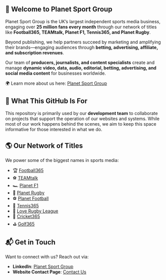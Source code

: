 

## 👋 Welcome to Planet Sport Group  

Planet Sport Group is the UK’s largest independent sports media business, engaging over **25 million fans every month** through our network of titles like **Football365, TEAMtalk, Planet F1, Tennis365, and Planet Rugby**.  

Beyond publishing, we help partners succeed by marketing and amplifying their brands—engaging audiences through **betting, advertising, affiliate, and subscription revenues**.  

Our team of **producers, journalists, and content specialists** create and manage **dynamic video, data, audio, editorial, betting, advertising, and social media content** for businesses worldwide.  

🌍 Learn more about us here: [Planet Sport Group](https://group.planetsport.com/all-about-planet-sport-group)  

## 🚀 What This GitHub Is For  

This repository is primarily used by our **development team** to collaborate on projects that support the operation of our websites and systems. While most of our work happens behind the scenes, we aim to keep this space informative for those interested in what we do.  

## 🌎 Our Network of Titles  

We power some of the biggest names in sports media:  

- 🏆 [Football365](https://www.football365.com/)  
- ⚽ [TEAMtalk](https://www.teamtalk.com/)  
- 🏎️ [Planet F1](https://www.planetf1.com/)  
- 🏉 [Planet Rugby](https://www.planetrugby.com/)  
- ⚽ [Planet Football](https://www.planetfootball.com/)  
- 🎾 [Tennis365](https://www.tennis365.com/)  
- 🏉 [Love Rugby League](https://www.loverugbyleague.com/)  
- 🏏 [Cricket365](https://www.cricket365.com/)  
- ⛳ [Golf365](https://www.golf365.com/)  

## 📬 Get in Touch  

Want to connect with us? Reach out via:  
- **LinkedIn**: [Planet Sport Group](https://www.linkedin.com/company/planetsportgroup/)  
- **Website Contact Page**: [Contact Us](https://group.planetsport.com/contact-and-find-us)  


<!--

**Here are some ideas to get you started:**

🙋‍♀️ A short introduction - what is your organization all about?
🌈 Contribution guidelines - how can the community get involved?
👩‍💻 Useful resources - where can the community find your docs? Is there anything else the community should know?
🍿 Fun facts - what does your team eat for breakfast?
🧙 Remember, you can do mighty things with the power of [Markdown](https://docs.github.com/github/writing-on-github/getting-started-with-writing-and-formatting-on-github/basic-writing-and-formatting-syntax)
-->
